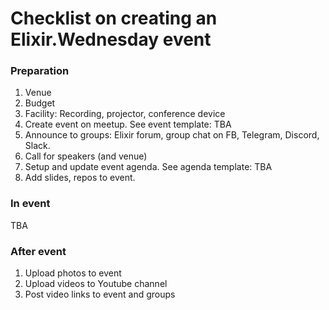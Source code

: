 # Checklist on creating an Elixir.Wednesday event

### Preparation

1. Venue
2. Budget
3. Facility: Recording, projector, conference device
4. Create event on meetup. See event template: TBA
5. Announce to groups: Elixir forum, group chat on FB, Telegram, Discord, Slack.
6. Call for speakers (and venue)
7. Setup and update event agenda. See agenda template: TBA
8. Add slides, repos to event.

### In event

TBA

### After event

1. Upload photos to event
2. Upload videos to Youtube channel
3. Post video links to event and groups
